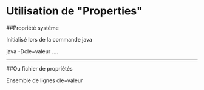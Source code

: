 # Utilisation de "Properties" 

##Propriété système

Initialisé lors de la commande java

java -Dcle=valeur ....

----

##Ou fichier de propriétés

Ensemble de lignes cle=valeur
